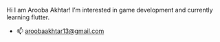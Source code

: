Hi I am Arooba Akhtar! I’m interested in game development and currently
learning flutter.
- 📫 aroobaakhtar13@gmail.com


<!---
Arooba-Akhtar/Arooba-Akhtar is a ✨ special ✨ repository because its `README.md` (this file) appears on your GitHub profile.
You can click the Preview link to take a look at your changes.
--->
